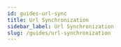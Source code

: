 ```yaml
---
id: guides-url-sync
title: Url Synchronization
sidebar_label: Url Synchronization
slug: /guides/url-synchronization
---
```


